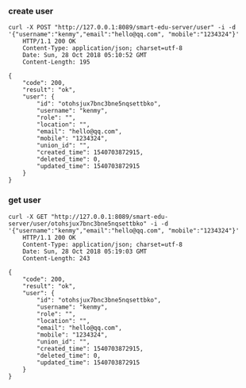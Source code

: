 

### create user

    curl -X POST "http://127.0.0.1:8089/smart-edu-server/user" -i -d '{"username":"kenmy","email":"hello@qq.com", "mobile":"1234324"}'
        HTTP/1.1 200 OK
        Content-Type: application/json; charset=utf-8
        Date: Sun, 28 Oct 2018 05:10:52 GMT
        Content-Length: 195

    {
        "code": 200,
        "result": "ok",
        "user": {
            "id": "otohsjux7bnc3bne5nqsettbko",
            "username": "kenmy",
            "role": "",
            "location": "",
            "email": "hello@qq.com",
            "mobile": "1234324",
            "union_id": "",
            "created_time": 1540703872915,
            "deleted_time": 0,
            "updated_time": 1540703872915
        }
    }

### get user

    curl -X GET "http://127.0.0.1:8089/smart-edu-server/user/otohsjux7bnc3bne5nqsettbko" -i -d '{"username":"kenmy","email":"hello@qq.com", "mobile":"1234324"}'
        HTTP/1.1 200 OK
        Content-Type: application/json; charset=utf-8
        Date: Sun, 28 Oct 2018 05:19:03 GMT
        Content-Length: 243

    {
        "code": 200,
        "result": "ok",
        "user": {
            "id": "otohsjux7bnc3bne5nqsettbko",
            "username": "kenmy",
            "role": "",
            "location": "",
            "email": "hello@qq.com",
            "mobile": "1234324",
            "union_id": "",
            "created_time": 1540703872915,
            "deleted_time": 0,
            "updated_time": 1540703872915
        }
    }



